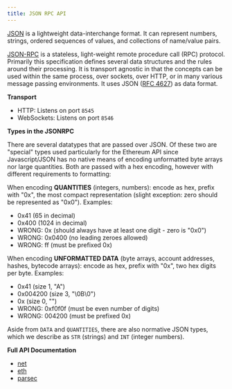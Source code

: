 ```yaml
---
title: JSON RPC API
---
```


[JSON](http://json.org/) is a lightweight data-interchange format. It can represent numbers, strings, ordered sequences of values, and collections of name/value pairs.

[JSON-RPC](http://www.jsonrpc.org/specification) is a stateless, light-weight remote procedure call (RPC) protocol. Primarily this specification defines several data structures and the rules around their processing. It is transport agnostic in that the concepts can be used within the same process, over sockets, over HTTP, or in many various message passing environments. It uses JSON ([RFC 4627](http://www.ietf.org/rfc/rfc4627.txt)) as data format.

**Transport**

* HTTP: Listens on port `8545`
* WebSockets: Listens on port `8546`

**Types in the JSONRPC**

There are several datatypes that are passed over JSON. Of these two are "special" types used particularly for the Ethereum API since Javascript/JSON has no native means of encoding unformatted byte arrays nor large quantities. Both are passed with a hex encoding, however with different requirements to formatting:

When encoding **QUANTITIES** (integers, numbers): encode as hex, prefix with "0x", the most compact representation (slight exception: zero should be represented as "0x0"). Examples:
- 0x41 (65 in decimal)
- 0x400 (1024 in decimal)
- WRONG: 0x (should always have at least one digit - zero is "0x0")
- WRONG: 0x0400 (no leading zeroes allowed)
- WRONG: ff (must be prefixed 0x)

When encoding **UNFORMATTED DATA** (byte arrays, account addresses, hashes, bytecode arrays): encode as hex, prefix with "0x", two hex digits per byte. Examples:
- 0x41 (size 1, "A")
- 0x004200 (size 3, "\0B\0")
- 0x (size 0, "")
- WRONG: 0xf0f0f (must be even number of digits)
- WRONG: 004200 (must be prefixed 0x)

Aside from `DATA` and `QUANTITIES`, there are also normative JSON types, which we describe as `STR` (strings) and `INT` (integer numbers).

**Full API Documentation**

- [net](JSONRPC-net-module)
- [eth](JSONRPC-eth-module)
- [parsec](JSONRPC-parsec-module)
